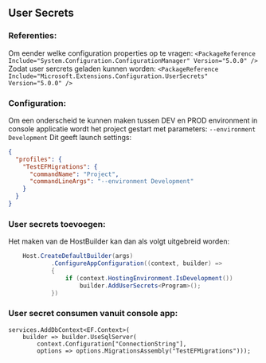 ﻿## User Secrets

### Referenties:

Om eender welke configuration properties op te vragen:
`<PackageReference Include="System.Configuration.ConfigurationManager" Version="5.0.0" />`
Zodat user sercrets geladen kunnen worden:
`<PackageReference Include="Microsoft.Extensions.Configuration.UserSecrets" Version="5.0.0" />`

### Configuration:

Om een onderscheid te kunnen maken tussen DEV en PROD environment in console applicatie wordt het project gestart met parameters:
    `--environment Development`
Dit geeft launch settings:

```json
{
  "profiles": {
    "TestEFMigrations": {
      "commandName": "Project",
      "commandLineArgs": "--environment Development"
    }
  }
}
```

### User secrets toevoegen:

Het maken van de HostBuilder kan dan als volgt uitgebreid worden:

```csharp
    Host.CreateDefaultBuilder(args)
            .ConfigureAppConfiguration((context, builder) =>
            {
                if (context.HostingEnvironment.IsDevelopment()) 
                    builder.AddUserSecrets<Program>();
            })
```

### User secret consumen vanuit console app:

```Csharp
services.AddDbContext<EF.Context>(
    builder => builder.UseSqlServer(
        context.Configuration["ConnectionString"], 
        options => options.MigrationsAssembly("TestEFMigrations")));
```